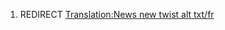 1.  REDIRECT [Translation:News new twist alt
    txt/fr](Translation:News_new_twist_alt_txt/fr "wikilink")
